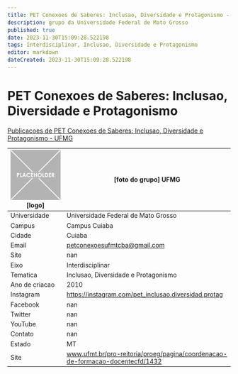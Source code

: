 ```yaml
---
title: PET Conexoes de Saberes: Inclusao, Diversidade e Protagonismo - UFMG
description: grupo da Universidade Federal de Mato Grosso
published: true
date: 2023-11-30T15:09:28.522198
tags: Interdisciplinar, Inclusao, Diversidade e Protagonismo
editor: markdown
dateCreated: 2023-11-30T15:09:28.522198
---
```


# PET Conexoes de Saberes: Inclusao, Diversidade e Protagonismo

[Publicacoes de PET Conexoes de Saberes: Inclusao, Diversidade e Protagonismo - UFMG](/atividade/270PETConexoesdeSaberesInclusaoDiversidadeeProtagonismoUFMG/feed.md)

| ![placeholder.png](/placeholder.png) [logo] | [foto do grupo] UFMG         |
| ------------------------------------------- | ------------------------------------------------- |
| Universidade                                | Universidade Federal de Mato Grosso      |
| Campus                                      | Campus Cuiaba            |
| Cidade                                      | Cuiaba             |
| Email                                       | petconexoesufmtcba@gmail.com             |
| Site                                        | nan              |
| Eixo                                        | Interdisciplinar              |
| Tematica                                    | Inclusao, Diversidade e Protagonismo          |
| Ano de criacao                              | 2010        |
| Instagram                                   | https://instagram.com/pet_inclusao.diversidad.protag         |
| Facebook                                    | nan          |
| Twitter                                     | nan           |
| YouTube                                     | nan           |
| Contato                                     | nan         |
| Estado                                      |  MT            |
| Site                                        | www.ufmt.br/pro-reitoria/proeg/pagina/coordenacao-de-formacao-docentecfd/1432 |
